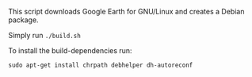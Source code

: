 This script downloads Google Earth for GNU/Linux and creates a Debian package.

Simply run `./build.sh`

To install the build-dependencies run:

    sudo apt-get install chrpath debhelper dh-autoreconf

